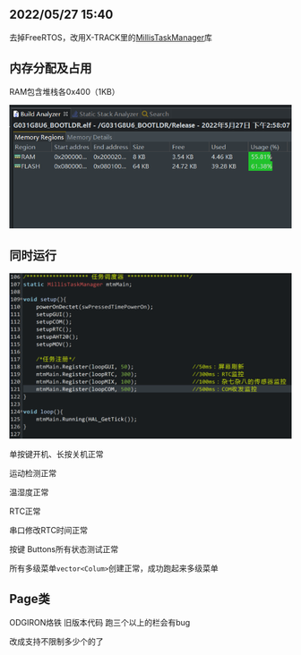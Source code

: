 ## 2022/05/27  15:40

去掉FreeRTOS，改用X-TRACK里的[MillisTaskManager](https://github.com/FASTSHIFT/X-TRACK/tree/main/Software/X-Track/Libraries/MillisTaskManager)库

## 内存分配及占用

RAM包含堆栈各0x400（1KB）

![内存分配及占用_RAM包含堆栈各0x400（1KB）](内存分配及占用_RAM包含堆栈各0x400（1KB）.png)

## 同时运行

![同时运行的任务](同时运行的任务.png)

单按键开机、长按关机正常

运动检测正常

温湿度正常

RTC正常

串口修改RTC时间正常

按键 Buttons所有状态测试正常

所有多级菜单`vector<Colum>`创建正常，成功跑起来多级菜单

## Page类

ODGIRON烙铁 旧版本代码 跑三个以上的栏会有bug

改成支持不限制多少个的了
